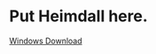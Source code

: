 # Put Heimdall here.

[Windows Download](https://bitbucket.org/benjamin_dobell/heimdall/downloads/heimdall-suite-1.4.0-win32.zip)